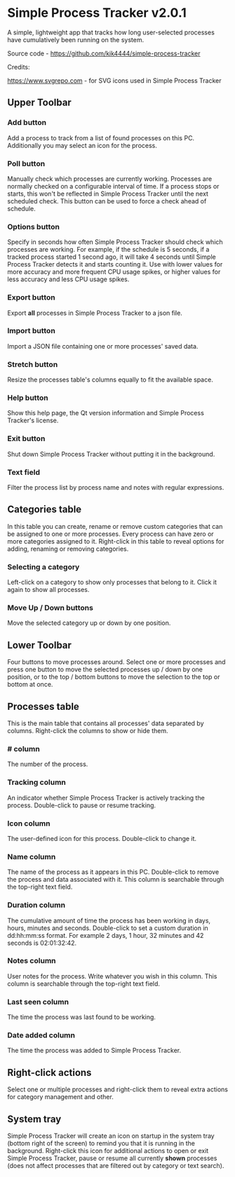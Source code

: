 # Simple Process Tracker v2.0.1

A simple, lightweight app that tracks how long user-selected processes have cumulatively been running on the system.

Source code - https://github.com/kik4444/simple-process-tracker

Credits:

https://www.svgrepo.com - for SVG icons used in Simple Process Tracker

## Upper Toolbar

### Add button
Add a process to track from a list of found processes on this PC. Additionally you may select an icon for the process.

### Poll button
Manually check which processes are currently working. Processes are normally checked on a configurable interval of time. If a process stops or starts, this won't be reflected in Simple Process Tracker until the next scheduled check. This button can be used to force a check ahead of schedule.

### Options button
Specify in seconds how often Simple Process Tracker should check which processes are working. For example, if the schedule is 5 seconds, if a tracked process started 1 second ago, it will take 4 seconds until Simple Process Tracker detects it and starts counting it. Use with lower values for more accuracy and more frequent CPU usage spikes, or higher values for less accuracy and less CPU usage spikes.

### Export button
Export **all** processes in Simple Process Tracker to a json file.

### Import button
Import a JSON file containing one or more processes' saved data.

### Stretch button
Resize the processes table's columns equally to fit the available space.

### Help button
Show this help page, the Qt version information and Simple Process Tracker's license.

### Exit button
Shut down Simple Process Tracker without putting it in the background.

### Text field
Filter the process list by process name and notes with regular expressions.

## Categories table
In this table you can create, rename or remove custom categories that can be assigned to one or more processes. Every process can have zero or more categories assigned to it. Right-click in this table to reveal options for adding, renaming or removing categories.

### Selecting a category
Left-click on a category to show only processes that belong to it. Click it again to show all processes.

### Move Up / Down buttons
Move the selected category up or down by one position.

## Lower Toolbar
Four buttons to move processes around. Select one or more processes and press one button to move the selected processes up / down by one position, or to the top / bottom buttons to move the selection to the top or bottom at once.

## Processes table
This is the main table that contains all processes' data separated by columns. Right-click the columns to show or hide them.

### # column
The number of the process.

### Tracking column
An indicator whether Simple Process Tracker is actively tracking the process. Double-click to pause or resume tracking.

### Icon column
The user-defined icon for this process. Double-click to change it.

### Name column
The name of the process as it appears in this PC. Double-click to remove the process and data associated with it. This column is searchable through the top-right text field.

### Duration column
The cumulative amount of time the process has been working in days, hours, minutes and seconds. Double-click to set a custom duration in dd:hh:mm:ss format. For example 2 days, 1 hour, 32 minutes and 42 seconds is 02:01:32:42.

### Notes column
User notes for the process. Write whatever you wish in this column. This column is searchable through the top-right text field.

### Last seen column
The time the process was last found to be working.

### Date added column
The time the process was added to Simple Process Tracker.

## Right-click actions
Select one or multiple processes and right-click them to reveal extra actions for category management and other.

## System tray
Simple Process Tracker will create an icon on startup in the system tray (bottom right of the screen) to remind you that it is running in the background. Right-click this icon for additional actions to open or exit Simple Process Tracker, pause or resume all currently **shown** processes (does not affect processes that are filtered out by category or text search).
